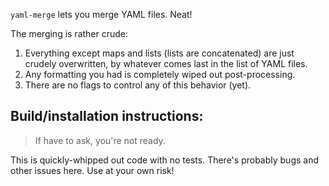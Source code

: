 `yaml-merge` lets you merge YAML files. Neat!

The merging is rather crude:

1. Everything except maps and lists (lists are concatenated) are just crudely
   overwritten, by whatever comes last in the list of YAML files.
2. Any formatting you had is completely wiped out post-processing.
3. There are no flags to control any of this behavior (yet).

## Build/installation instructions:

> If have to ask, you're not ready.

This is quickly-whipped out code with no tests. There's probably bugs and other
issues here. Use at your own risk!
